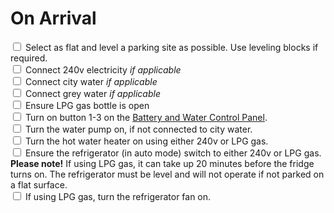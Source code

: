﻿# On Arrival

<input type="checkbox" /> Select as flat and level a parking site as possible. Use leveling blocks if
required.<br/>
<input type="checkbox" /> Connect 240v electricity *if applicable*<br/>
<input type="checkbox" /> Connect city water *if applicable*<br/>
<input type="checkbox" /> Connect grey water *if applicable*<br/>
<input type="checkbox" /> Ensure LPG gas bottle is open<br/>
<input type="checkbox" /> Turn on button 1-3 on the [Battery and Water Control Panel](../control-panel.md).<br/>
<input type="checkbox" /> Turn the water pump on, if not connected to city water.<br/>
<input type="checkbox" /> Turn the hot water heater on using either 240v or LPG gas.<br/>
<input type="checkbox" /> Ensure the refrigerator (in auto mode) switch to either 240v or LPG gas.<br/>
**Please note!** If using LPG gas, it can take up 20 minutes before the fridge turns on. The
refrigerator must be level and will not operate if not parked on a flat surface.<br/>
<input type="checkbox" /> If using LPG gas, turn the refrigerator fan on.<br/>
